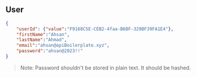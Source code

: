 ## User

```json
{
    "userId": {"value":"F9168C5E-CEB2-4faa-B6BF-329BF39FA1E4"},
    "firstName":"Ahsan",
    "lastName":"Ahmad",
    "email":"ahsan@apiBoilerplate.xyz",
    "password":"ahsan@2023!!"
}
```
> Note: Password shouldn't be stored in plain text. It should be hashed.